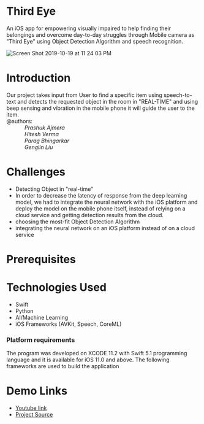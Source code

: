 # Third Eye

An iOS app for empowering visually impaired to help finding their belongings and overcome day-to-day struggles through Mobile camera as "Third Eye" using Object Detection Algorithm and speech recognition.

![Screen Shot 2019-10-19 at 11 24 03 PM](https://user-images.githubusercontent.com/17843556/67154305-f7201780-f2c7-11e9-9833-0eb273222a0a.png)
 
# Introduction
Our project takes input from User to find a specific item using speech-to-text and detects the requested object in the room in "REAL-TIME" and using beep sensing and vibration in the mobile phone it will guide the user to the item. <br/>
@authors: <br/>
&nbsp;&nbsp;&nbsp;&nbsp;&nbsp;&nbsp;&nbsp;&nbsp;&nbsp;&nbsp;&nbsp;&nbsp;<i>Prashuk Ajmera<br/>
&nbsp;&nbsp;&nbsp;&nbsp;&nbsp;&nbsp;&nbsp;&nbsp;&nbsp;&nbsp;&nbsp;&nbsp;Hitesh Verma<br/>
&nbsp;&nbsp;&nbsp;&nbsp;&nbsp;&nbsp;&nbsp;&nbsp;&nbsp;&nbsp;&nbsp;&nbsp;Parag Bhingarkar<br/>
&nbsp;&nbsp;&nbsp;&nbsp;&nbsp;&nbsp;&nbsp;&nbsp;&nbsp;&nbsp;&nbsp;&nbsp;Genglin Liu<br/></i>
         
# Challenges
- Detecting Object in "real-time"
- In order to decrease the latency of response from the deep learning model, we had to integrate the neural network with the iOS platform and deploy the model on the mobile phone itself, instead of relying on a cloud service and getting detection results from the cloud.
- choosing the most-fit Object Detection Algorithm
- integrating the neural network on an iOS platform instead of on a cloud service
# <a name="prerequisites"></a>Prerequisites

# Technologies Used
- Swift
- Python
- AI/Machine Learning
- iOS Frameworks (AVKit, Speech, CoreML)

### Platform requirements
The program was developed on XCODE 11.2 with Swift 5.1 programming language and it is available for iOS 11.0 and above.
The following frameworks are used to build the application

# Demo Links
- [Youtube link](https://youtu.be/b543EcMP2SA)
- [Project Source](https://dashboard.hackumass.com/projects/54)
